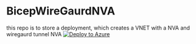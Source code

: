 # BicepWireGaurdNVA
this repo is to store a deployment, which creates a VNET with a NVA and wiregaurd tunnel NVA
[![Deploy to Azure](https://aka.ms/deploytoazurebutton)](https://portal.azure.com/#create/Microsoft.Template/uri/https%3A%2F%2Fraw.githubusercontent.com%2Faarosanders%2FBicepWireGaurdNVA%2Fmain%2Fmain.bicep)